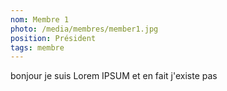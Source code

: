 ```yaml
---
nom: Membre 1
photo: /media/membres/member1.jpg
position: Président
tags: membre
---
```


bonjour je suis Lorem IPSUM et en fait j'existe pas